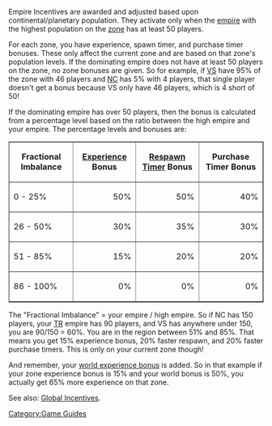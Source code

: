 Empire Incentives are awarded and adjusted based upon
continental/planetary population. They activate only when the
[empire](empire.md) with the highest population on the
[zone](zone.md) has at least 50 players.

For each zone, you have experience, spawn timer, and purchase timer
bonuses. These only affect the current zone and are based on that zone's
population levels. If the dominating empire does not have at least 50
players on the zone, no zone bonuses are given. So for example, if
[VS](Vanu_Sovereignty.md) have 95% of the zone with 46 players and
[NC](New_Conglomerate.md) has 5% with 4 players, that single player doesn't
get a bonus because VS only have 46 players, which is 4 short of 50!

If the dominating empire has over 50 players, then the bonus is
calculated from a percentage level based on the ratio between the high
empire and your empire. The percentage levels and bonuses are:

<table border="1">
<tr>
<td align="center">

<b>Fractional Imbalance</b>

</td>
<td align="center">

<b>[Experience](BEP.md) Bonus</b>

</td>
<td align="center">

<b>[Respawn Timer](Respawn_timer.md) Bonus</b>

</td>
<td align="center">

<b>Purchase Timer Bonus</b>

</td>
<tr>
<td>

0 - 25%

</td>
<td align="right">

50%

</td>
<td align="right">

50%

</td>
<td align="right">

40%

</td>
<tr>
<td>

26 - 50%

</td>
<td align="right">

30%

</td>
<td align="right">

35%

</td>
<td align="right">

30%

</td>
<tr>
<td>

51 - 85%

</td>
<td align="right">

15%

</td>
<td align="right">

20%

</td>
<td align="right">

20%

</td>
<tr>
<td>

86 - 100%

</td>
<td align="right">

0%

</td>
<td align="right">

0%

</td>
<td align="right">

0%

</td>
</table>

The "Fractional Imbalance" = your empire / high empire. So if NC has 150
players, your [TR](Terran_Republic.md) empire has 90 players, and VS has
anywhere under 150, you are 90/150 = 60%. You are in the region between
51% and 85%. That means you get 15% experience bonus, 20% faster
respawn, and 20% faster purchase timers. This is only on your current
zone though!

And remember, your [world experience
bonus](Global_Incentives.md) is added. So in that example if
your zone experience bonus is 15% and your world bonus is 50%, you
actually get 65% more experience on that zone.

See also: [Global Incentives](Global_Incentives.md).

[Category:Game Guides](Category:Game_Guides.md)
